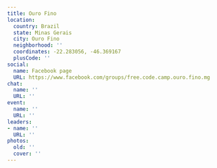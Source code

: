 ```yaml
---
title: Ouro Fino
location:
  country: Brazil
  state: Minas Gerais
  city: Ouro Fino
  neighborhood: ''
  coordinates: -22.283056, -46.369167
  plusCode: ''
social:
  name: Facebook page
  URL: https://www.facebook.com/groups/free.code.camp.ouro.fino.mg
chat:
  name: ''
  URL: ''
event:
  name: ''
  URL: ''
leaders:
- name: ''
  URL: ''
photos:
  old: ''
  cover: ''
---
```


